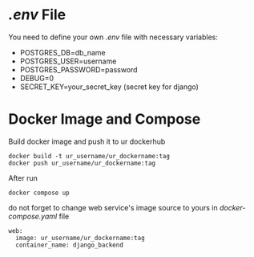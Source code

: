 # _.env_ File
You need to define your own _.env_ file with necessary variables:
- POSTGRES_DB=db_name
- POSTGRES_USER=username
- POSTGRES_PASSWORD=password
- DEBUG=0
- SECRET_KEY=your_secret_key (secret key for django)

# Docker Image and Compose
Build docker image and push it to ur dockerhub
```
docker build -t ur_username/ur_dockername:tag
docker push ur_username/ur_dockername:tag
```
After run
```
docker compose up
```

do not forget to change web service's image source to yours in _docker-compose.yaml_ file
```
web:
  image: ur_username/ur_dockername:tag
  container_name: django_backend
```
